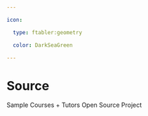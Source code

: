 ```yaml
---

icon: 

  type: ftabler:geometry

  color: DarkSeaGreen

---
```


# Source

Sample Courses + Tutors Open Source Project